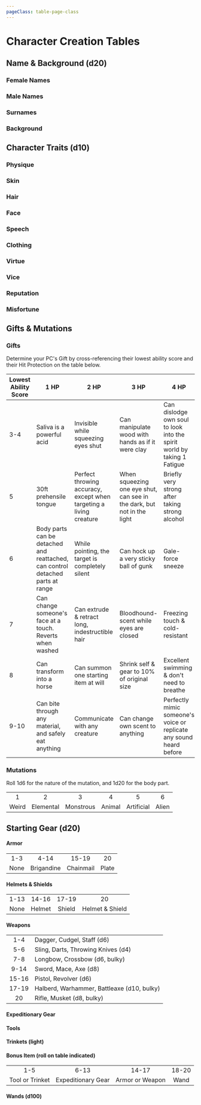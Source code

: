 ```yaml
---
pageClass: table-page-class
---
```


# Character Creation Tables
## Name & Background (d20)

### Female Names

<roll-table-factory table="female-names"/>

### Male Names

<roll-table-factory table="male-names"/>

### Surnames

<roll-table-factory table="surnames"/>

### Background

<roll-table-factory table="backgrounds"/>


## Character Traits (d10)

### Physique

<roll-table-factory table="physique"/>

### Skin

<roll-table-factory table="skin"/>

### Hair

<roll-table-factory table="hair"/>

### Face

<roll-table-factory table="face"/>

### Speech

<roll-table-factory table="speech"/>

### Clothing

<roll-table-factory table="clothing"/>

### Virtue

<roll-table-factory table="virtue"/>

### Vice

<roll-table-factory table="vice"/>

### Reputation

<roll-table-factory table="reputation"/>

### Misfortune

<roll-table-factory table="misfortune"/>


## Gifts & Mutations

### Gifts

Determine your PC's Gift by cross-referencing their lowest ability score and their Hit Protection on the table below.


| Lowest Ability Score | 1 HP | 2 HP | 3 HP | 4 HP | 5 HP | 6 HP |
| -------------------- | ---- | ---- | ---- | ---- | ---- | ---- |
3-4 | Saliva is a powerful acid | Invisible while squeezing eyes shut | Can manipulate wood with hands as if it were clay | Can dislodge own soul to look into the spirit world by taking 1 Fatigue | Can secretly steal small objects with a mere touch | Flammable touch & heat-resistant |
5 | 30ft prehensile tongue | Perfect throwing accuracy, except when targeting a living creature | When squeezing one eye shut, can see in the dark, but not in the light | Briefly very strong after taking strong alcohol | Can conjure an extra arm | Climb any surface while hands & feet are bare |
6 | Body parts can be detached and reattached, can control detached parts at range | While pointing, the target is completely silent | Can hock up a very sticky ball of gunk | Gale-force sneeze | Can leap a long distance, fall from any height unharmed | Voice can come from somewhere nearby |
7 | Can change someone's face at a touch. Reverts when washed | Can extrude & retract long, indestructible hair | Bloodhound-scent while eyes are closed | Freezing touch & cold-resistant | Perfect balance | Can dig a hole or tunnel very fast |
8 | Can transform into a horse | Can summon one starting item at will | Shrink self & gear to 10% of original size | Excellent swimming & don't need to breathe | Echolocate by singing | Can lay tasty green eggs |
9-10 | Can bite through any material, and safely eat anything | Communicate with any creature | Can change own scent to anything | Perfectly mimic someone's voice or replicate any sound heard before | Slippery skin while holding breath | Thrown coins & dice always land on the desired side |

### Mutations

Roll 1d6 for the nature of the mutation, and 1d20 for the body part.

|           |           |           |           |           |           |
|:---------:|:---------:|:---------:|:---------:|:---------:|:---------:|
| 1         | 2         | 3         | 4         | 5         | 6         |
| Weird     | Elemental | Monstrous | Animal    | Artificial | Alien    |

<roll-table-factory table="mutation-parts"/>


## Starting Gear (d20)

#### Armor

|       |            |           |       |
| :---: | :--------: | :-------: | :---: |
|  1-3  |    4-14    |   15-19   |  20   |
| None  | Brigandine | Chainmail | Plate |

#### Helmets & Shields

|                   |        |        |                 |
| :---------------: | :----: | :----: | :-------------: |
|       1-13        | 14-16  | 17-19  |       20        |
|       None        | Helmet | Shield | Helmet & Shield |

#### Weapons

|        |                                            |
| :----: | ------------------------------------------ |
| 1-4    | Dagger, Cudgel, Staff (d6)                 |
| 5-6    | Sling, Darts, Throwing Knives (d4)         |
| 7-8    | Longbow, Crossbow (d6, bulky)              |
| 9-14   | Sword, Mace, Axe (d8)                      |
| 15-16  | Pistol, Revolver (d6)                      |
| 17-19  | Halberd, Warhammer, Battleaxe (d10, bulky) |
| 20     | Rifle, Musket (d8, bulky)                  |

#### Expeditionary Gear

<roll-table-factory table="gear"/>

#### Tools

<roll-table-factory table="tools"/>

#### Trinkets (light)

<roll-table-factory table="trinkets"/>

#### Bonus Item (roll on table indicated)

|                  |                    |                 |           |
| :--------------: | :----------------: | :-------------: | :-------: |
|       1-5        |        6-13        |      14-17      |   18-20   |
| Tool or  Trinket | Expeditionary Gear | Armor or Weapon |   Wand    |

#### Wands (d100)

<roll-table-factory table="wands"/>